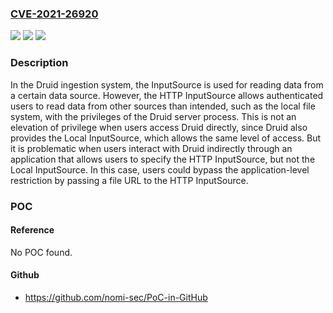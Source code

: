 ### [CVE-2021-26920](https://cve.mitre.org/cgi-bin/cvename.cgi?name=CVE-2021-26920)
![](https://img.shields.io/static/v1?label=Product&message=Apache%20Druid&color=blue)
![](https://img.shields.io/static/v1?label=Version&message=Apache%20Druid%3C%3D%200.20.2%20&color=brighgreen)
![](https://img.shields.io/static/v1?label=Vulnerability&message=Data%20accessible%20to%20unathorized%20parties&color=brighgreen)

### Description

In the Druid ingestion system, the InputSource is used for reading data from a certain data source. However, the HTTP InputSource allows authenticated users to read data from other sources than intended, such as the local file system, with the privileges of the Druid server process. This is not an elevation of privilege when users access Druid directly, since Druid also provides the Local InputSource, which allows the same level of access. But it is problematic when users interact with Druid indirectly through an application that allows users to specify the HTTP InputSource, but not the Local InputSource. In this case, users could bypass the application-level restriction by passing a file URL to the HTTP InputSource.

### POC

#### Reference
No POC found.

#### Github
- https://github.com/nomi-sec/PoC-in-GitHub

